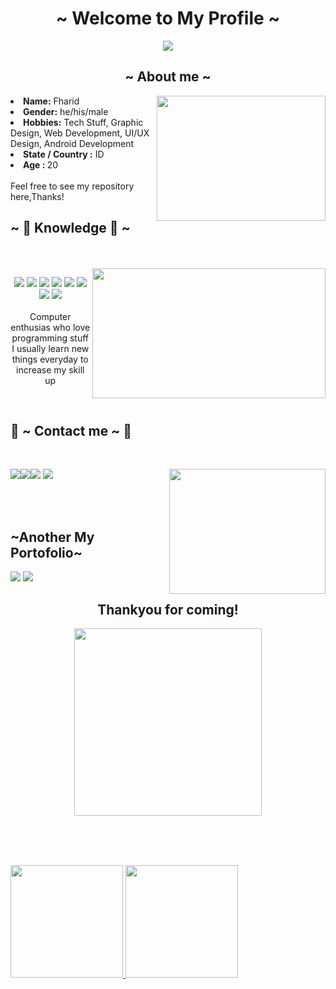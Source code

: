 <h1 align="center">~ Welcome to My Profile ~</h1>

<div align="center">
<img src="https://c.tenor.com/gQD4PlWY9SAAAAAC/lycoris-recoil-%E3%83%AA%E3%82%B3%E3%83%AA%E3%82%B9%E3%83%AA%E3%82%B3%E3%82%A4%E3%83%AB.gif">
 </div>

<h2 align="center"> ~ About me ~ </h2>
<img src="https://c.tenor.com/64ZnfR8Li-gAAAAM/lyco-reco-op-lyco-reco.gif" align="right" width="270px" height="200px">
<li>
<b>Name:</b> Fharid </li>
</li>
<li>
<b>Gender:</b> he/his/male
</li>
<li>
<b>Hobbies:</b> Tech Stuff, Graphic Design, Web Development, UI/UX Design, Android Development
</li>
<li>
<b>State / Country :</b> ID
</li>
<li>
  <b>Age : </b> 20
</li>
<br>
Feel free to see my repository here,Thanks!

<div>
<h2 align="left">            ~ 📇 Knowledge 📇 ~</h2>
  <br><br>
  <img src="https://c.tenor.com/s7MbaG16nDIAAAAM/lycoris-recoil-%E3%83%AA%E3%82%B3%E3%83%AA%E3%82%B9%E3%83%AA%E3%82%B3%E3%82%A4%E3%83%AB.gif" align="right" width="373.5px" height="208.5px">
<div>
  <p align="center"><img src="https://img.shields.io/badge/adobe%20photoshop%20-%2331A8FF.svg?&style=for-the-badge&logo=adobe%20photoshop&logoColor=white"/>
  <img src="https://img.shields.io/badge/html5%20-%23E34F26.svg?&style=for-the-badge&logo=html5&logoColor=white"/>
   <img src="https://img.shields.io/badge/css3%20-%231572B6.svg?&style=for-the-badge&logo=css3&logoColor=white"/>
  <img src="https://img.shields.io/badge/git%20-%23F05033.svg?&style=for-the-badge&logo=git&logoColor=white"/>
    <img src="https://img.shields.io/badge/figma-%23F24E1E.svg?style=for-the-badge&logo=figma&logoColor=white"/>
    <img src="https://img.shields.io/badge/Adobe%20XD-470137?style=for-the-badge&logo=Adobe%20XD&logoColor=#FF61F6"/>
    <img src="https://img.shields.io/badge/kotlin-%237F52FF.svg?style=for-the-badge&logo=kotlin&logoColor=white">
    <img src="https://img.shields.io/badge/python-3670A0?style=for-the-badge&logo=python&logoColor=ffdd54"><br><br>
    Computer enthusias who love programming stuff
I usually learn new things everyday to increase my skill up
  </p>
  <br>
    
    
  <h2>         📝 ~ Contact me ~ 📝</h2>

<br>
  
  <a href ="https://www.linkedin.com/in/muhammad-fharid-akbar-24b9ab160/" target="_blank"><img src="https://img.shields.io/badge/LinkedIn-0077B5?style=for-the-badge&logo=linkedin&logoColor=white"></a><a href="https://www.instagram.com/mfharid.18/"><img src="https://img.shields.io/badge/Instagram-E4405F?style=for-the-badge&logo=instagram&logoColor=white"><a href="https://discord.me/snowden#223" target="_blank"><img src="https://img.shields.io/badge/%3CServer%3E-%237289DA.svg?style=for-the-badge&logo=discord&logoColor=white"></a>
  <img src="https://c.tenor.com/I4agzayzaXIAAAAM/lycoris-recoil-chisato.gif" align="right" width="250px" height="200px">
  <a href="#" target="_blank"><img src="https://img.shields.io/badge/steam-%23000000.svg?style=for-the-badge&logo=steam&logoColor=white"></a><br><br>

  
</div>
  <br>
  <h2 align="left">~Another My Portofolio~</h2>
  <a href="https://dribbble.com/fharid18" target"_blank"><img src="https://img.shields.io/badge/Dribbble-EA4C89?style=for-the-badge&logo=dribbble&logoColor=white"></a>
  <a href="https://medium.com/@muhammadfharidakbar" target="_blank"><img src="https://img.shields.io/badge/Medium-12100E?style=for-the-badge&logo=medium&logoColor=white"></a>
  
 
 
 
<div align="center">
<h2>Thankyou for coming!</h2>
<img src="https://c.tenor.com/LllLP-d1YfAAAAAM/lycoris-recoil.gif" widht="350" height="300">
</div>

  
<br><br><br>
<p align="left">
<a href="https://github.com/FATx64">
<img height="180em" src="https://github-readme-stats-eight-theta.vercel.app/api?username=gilangadhan&show_icons=true&theme=algolia&include_all_commits=true&count_private=true"/>
<img height="180em" src="https://github-readme-stats-eight-theta.vercel.app/api/top-langs/?username=gilangadhan&layout=compact&langs_count=8&theme=algolia"/>
</a>
</p>
<br>


<!--
**FATx64/FATx64** is a ✨ _special_ ✨ repository because its `README.md` (this file) appears on your GitHub profile.
